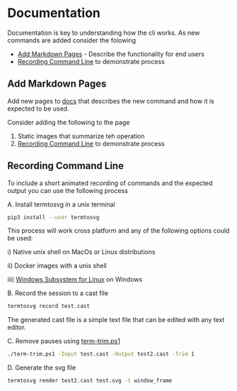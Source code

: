 # Documentation

Documentation is key to understanding how the cli works. As new commands are added consider the folowing

- [Add Markdown Pages](#add-markdown-pages) - Describe the functionality for end users
- [Recording Command Line](#recording-command-line) to demonstrate process

## Add Markdown Pages

Add new pages to [docs](..\docs) that describes the new command and how it is expected to be used.

Consider adding the following to the page
1. Static images that summarize teh operation
1. [Recording Command Line](#recording-command-line) to demonstrate process

## Recording Command Line

To include a short animated recording of commands and the expected output you can use the following process

A. Install termtosvg in a unix terminal

```bash
pip3 install --user termtosvg

```

This process will work cross platform and any of the following options could be used:

   i) Native unix shell on MacOs or Linux distributions

   ii) Docker images with a unix shell

   iii) [Windows Subsystem for Linux](https://docs.microsoft.com/en-us/windows/wsl/install-win10) on Windows


B. Record the session to a cast file

```bash
termtosvg record test.cast

```

The generated cast file is a simple text file that can be edited with any text editor.

C. Remove pauses using [term-trim.ps1](..\..\scripts\term-trim.ps1)

```bash
./term-trim.ps1 -Input test.cast -Output test2.cast -Trim 1

```

D. Generate the svg file

```bash
termtosvg render test2.cast test.svg -t window_frame

```
 


